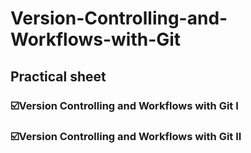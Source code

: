# Version-Controlling-and-Workflows-with-Git
## Practical sheet 
 ### ☑️Version Controlling and Workflows with Git  I
 ### ☑️Version Controlling and Workflows with Git  II
